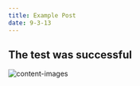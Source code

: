 ```yaml
---
title: Example Post
date: 9-3-13
---
```


## The test was successful

![content-images](/content-image.jpeg "Image Title")